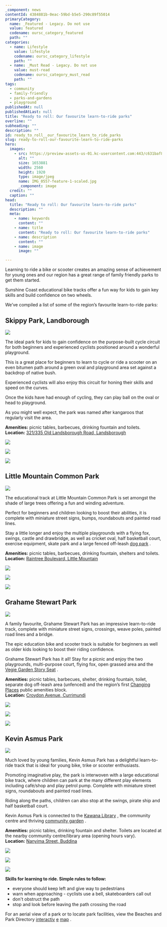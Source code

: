 ```yaml
---
_component: news
contentId: 4384881b-0eac-59bd-b5e5-290c89f55014
primaryCategory:
  name: _Featured - Legacy. Do not use
  value: featured
  codename: oursc_category_featured
  path: ""
categories:
  - name: Lifestyle
    value: lifestyle
    codename: oursc_category_lifestyle
    path: ""
  - name: _Must Read - Legacy. Do not use
    value: must-read
    codename: oursc_category_must_read
    path: ""
tags:
  - community
  - family-friendly
  - parks-and-gardens
  - playground
publishedAt: null
publishedAtLast: null
title: "Ready to roll: Our favourite learn-to-ride parks"
overline: ""
subheading: ""
description: ""
id: ready_to_roll__our_favourite_learn_to_ride_parks
slug: ready-to-roll-our-favourite-learn-to-ride-parks
hero:
  images:
    - src: https://preview-assets-us-01.kc-usercontent.com:443/c631baf8-1b46-001f-580c-d0001b68b4a8/f65931ab-8ee9-4cf9-9c09-d2739f5f0fd9/IMG_0557-feature-1-scaled.jpg
      alt: ""
      size: 1653881
      width: 2560
      height: 1920
      type: image/jpeg
      name: IMG_0557-feature-1-scaled.jpg
      _component: image
  credit: ""
  caption: ""
head:
  title: "Ready to roll: Our favourite learn-to-ride parks"
  description: ""
  meta:
    - name: keywords
      content: ""
    - name: title
      content: "Ready to roll: Our favourite learn-to-ride parks"
    - name: description
      content: ""
    - name: image
      image: ""

---
```

Learning to ride a bike or scooter creates an amazing sense of achievement for young ones and our region has a great range of family friendly parks to get them started.

Sunshine Coast educational bike tracks offer a fun way for kids to gain key skills and build confidence on two wheels.

We’ve compiled a list of some of the region’s favourite learn-to-ride parks:

## Skippy Park, Landborough

![](https://preview-assets-us-01.kc-usercontent.com:443/c631baf8-1b46-001f-580c-d0001b68b4a8/eafd4e41-b85f-414d-bd99-d14b87921f91/PXL_20220331_065543016-012-1-1024x771.jpeg)

The ideal park for kids to gain confidence on the purpose-built cycle circuit for both beginners and experienced cyclists positioned around a wonderful playground.

This is a great place for beginners to learn to cycle or ride a scooter on an even bitumen path around a green oval and playground area set against a backdrop of native bush.

Experienced cyclists will also enjoy this circuit for honing their skills and speed on the curves.

Once the kids have had enough of cycling, they can play ball on the oval or head to playground.

As you might well expect, the park was named after kangaroos that regularly visit the area.

**Amenities:** picnic tables, barbecues, drinking fountain and toilets.\
**Location:** [321/335 Old Landsborough Road, Landsborough](https://www.sunshinecoast.qld.gov.au/Experience-Sunshine-Coast/Beaches-and-Parks/Beaches-and-Parks-Directory/Skippy-Park)


![](https://preview-assets-us-01.kc-usercontent.com:443/c631baf8-1b46-001f-580c-d0001b68b4a8/e43fcd11-62bb-4807-ba3d-2eec53361ae8/191108-Skippy-Park-6-1-1024x768.jpg)

![](https://preview-assets-us-01.kc-usercontent.com:443/c631baf8-1b46-001f-580c-d0001b68b4a8/5e9f34e4-f5f2-45f1-802d-f98efa6914ea/No-1-v2-1.jpg)

![](https://preview-assets-us-01.kc-usercontent.com:443/c631baf8-1b46-001f-580c-d0001b68b4a8/13648918-9c1e-45ca-8888-9835866dec5b/use-this-20-1-1024x771.jpg)

## Little Mountain Common Park

![](https://preview-assets-us-01.kc-usercontent.com:443/c631baf8-1b46-001f-580c-d0001b68b4a8/76c4063e-dd78-4253-8fb5-f77e925c4513/IMG_0557-feature-1-1024x768.jpg)

The educational track at Little Mountain Common Park is set amongst the shade of large trees offering a fun and winding adventure.

Perfect for beginners and children looking to boost their abilities, it is complete with miniature street signs, bumps, roundabouts and painted road lines.

Stay a little longer and enjoy the multiple playgrounds with a flying fox, swings, castle and drawbridge, as well as cricket oval, half basketball court, exercise equipment, skate park and a large fenced off-leash [dog park](https://www.sunshinecoast.qld.gov.au/Experience-Sunshine-Coast/Beaches-and-Parks/Beaches-and-Parks-Directory/Little-Mountain-Dog-Park)
.

**Amenities:** picnic tables, barbecues, drinking fountain, shelters and toilets.\
**Location:** [Raintree Boulevard, Little Mountain](https://www.sunshinecoast.qld.gov.au/Experience-Sunshine-Coast/Beaches-and-Parks/Beaches-and-Parks-Directory/Little-Mountain-Common)


![](https://preview-assets-us-01.kc-usercontent.com:443/c631baf8-1b46-001f-580c-d0001b68b4a8/b525ecfc-dfa6-4340-a6c7-42c35998a359/IMG_1389-v2-1-1024x768.jpg)

![](https://preview-assets-us-01.kc-usercontent.com:443/c631baf8-1b46-001f-580c-d0001b68b4a8/f9f02559-9227-4ae1-9265-dc90b6f27b18/IMG_1403-v2-1-1024x768.jpg)

![](https://preview-assets-us-01.kc-usercontent.com:443/c631baf8-1b46-001f-580c-d0001b68b4a8/1220191c-4243-4926-ac0f-0d6f1b7fe395/IMG_1413-v2-1-1024x768.jpg)

## Grahame Stewart Park

![](https://preview-assets-us-01.kc-usercontent.com:443/c631baf8-1b46-001f-580c-d0001b68b4a8/c95db6de-78bf-4c90-b7d1-65d5e3c63314/GrahameStewart-park_drone-v2-1-1024x576.jpg)

A family favourite, Grahame Stewart Park has an impressive learn-to-ride track, complete with miniature street signs, crossings, weave poles, painted road lines and a bridge.

The epic education bike and scooter track is suitable for beginners as well as older kids looking to boost their riding confidence.

Grahame Stewart Park has it all! Stay for a picnic and enjoy the two playgrounds, multi-purpose court, flying fox, open grassed area and the [Vegie Garden Story Seat](https://library.sunshinecoast.qld.gov.au/Visit/Story-Seats/Currumundi)
.

**Amenities:** picnic tables, barbecues, shelter, drinking fountain, toilet, separate dog off-leash area (unfenced) and the region’s first [Changing Places](https://www.sunshinecoast.qld.gov.au/news/sunshine-coasts-first-high-support-needs-amenities-open-270121)
&#x20;public amenities block.\
**Location:** [Croydon Avenue, Currimundi](https://www.sunshinecoast.qld.gov.au/Experience-Sunshine-Coast/Beaches-and-Parks/Beaches-and-Parks-Directory/Grahame-Stewart-Park)


![](https://preview-assets-us-01.kc-usercontent.com:443/c631baf8-1b46-001f-580c-d0001b68b4a8/874f5a33-770a-4dd1-85ee-aaa7cf07e155/IMG_1204-v2-1-1024x768.jpg)

![](https://preview-assets-us-01.kc-usercontent.com:443/c631baf8-1b46-001f-580c-d0001b68b4a8/15cfe0e4-a4e7-4959-bede-4669d9071560/IMG_1211-v3-1-1024x768.jpg)

![](https://preview-assets-us-01.kc-usercontent.com:443/c631baf8-1b46-001f-580c-d0001b68b4a8/ec89bded-efa7-46c3-a63d-99bf38db66ee/IMG_6227-v2-1-1024x768.jpg)

## Kevin Asmus Park

![](https://preview-assets-us-01.kc-usercontent.com:443/c631baf8-1b46-001f-580c-d0001b68b4a8/90ec7fc5-ed09-4dd8-b004-4bce746e0764/IMG_1159-reduced.jpg)

Much loved by young families, Kevin Asmus Park has a delightful learn-to-ride track that is ideal for young bike, trike or scooter enthusiasts.

Promoting imaginative play, the park is interwoven with a large educational bike track, where children can park at the many different play elements including café/shop and play petrol pump. Complete with miniature street signs, roundabouts and painted road lines.

Riding along the paths, children can also stop at the swings, pirate ship and half basketball court. 

Kevin Asmus Park is connected to the [Kawana Library](https://library.sunshinecoast.qld.gov.au/Visit/Library-Locations/Kawana-Library)
, the community centre and thriving [community garden](https://www.sunshinecoast.qld.gov.au/living-and-community/community-facilities/community-gardens)
.

**Amenities:** picnic tables, drinking fountain and shelter. Toilets are located at the nearby community centre/library area (opening hours vary).\
**Location:** [Nanyima Street, Buddina](https://www.sunshinecoast.qld.gov.au/Experience-Sunshine-Coast/Beaches-and-Parks/Beaches-and-Parks-Directory/Kevin-Asmus-Park)


![](https://preview-assets-us-01.kc-usercontent.com:443/c631baf8-1b46-001f-580c-d0001b68b4a8/3e1f6047-3e41-4ed8-ac04-46cc742d1939/IMG_1160-v2-1-1024x768.jpg)

![](https://preview-assets-us-01.kc-usercontent.com:443/c631baf8-1b46-001f-580c-d0001b68b4a8/f6cdef1c-b6db-4bc8-862a-8a9d543bf8e6/IMG_1181-1-1024x768.jpg)

![](https://preview-assets-us-01.kc-usercontent.com:443/c631baf8-1b46-001f-580c-d0001b68b4a8/8110a007-21a2-4a30-9af8-cdde75f1d979/IMG_1192-v2-1-1024x768.jpg)

**Skills for learning to ride. Simple rules to follow:**

*   everyone should keep left and give way to pedestrians
*   warn when approaching - cyclists use a bell, skateboarders call out
*   don't obstruct the path
*   stop and look before leaving the path crossing the road

For an aerial view of a park or to locate park facilities, view the Beaches and Park Directory [interactiv](https://gisportal.scc.qld.gov.au/portal/apps/webappviewer/index.html?id=5e57abd4574b40239c9adbcff3f63cfd) [e](https://gisportal.scc.qld.gov.au/portal/apps/webappviewer/index.html?id=5e57abd4574b40239c9adbcff3f63cfd)
&#x20;[map](https://gisportal.scc.qld.gov.au/portal/apps/webappviewer/index.html?id=5e57abd4574b40239c9adbcff3f63cfd)
.
